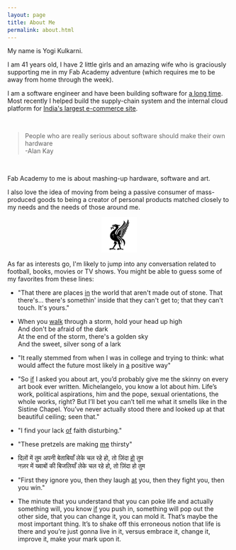 ```yaml
---
layout: page
title: About Me
permalink: about.html
---
```


My name is Yogi Kulkarni. 

I am 41 years old, I have 2 little girls
 and an amazing wife who is graciously supporting me in my Fab Academy adventure (which requires me
 to be away from home through the week).

I am a software engineer and have been building software for [a long time][LinkedIn Profile]. Most
recently I helped build the supply-chain system and the internal cloud platform for 
[India's largest e-commerce site][Flipkart].

<br/>

<blockquote>
<p class="text-muted">
People who are really serious about software should make their own hardware<br/>   
-Alan Kay
</p>
</blockquote>

<br/>

Fab Academy to me is about mashing-up hardware, software and art. 

I also love the idea of moving from being a passive consumer of mass-produced goods to being a creator of personal products 
matched closely to my needs and the needs of those around me. 

<div style="text-align:center">
  <img src="images/lfc.png" height="80"/>
</div>
 
As far as interests go, I'm likely to jump into any conversation related to
football, books, movies or TV shows. You  might be able to guess some of my
favorites from these lines:

* "That there are places [in][ShawshankRedemption] the world that aren't made out of stone. That
  there's... there's somethin' inside that they can't get to; that they can't
  touch. It's yours."

* When you [walk](LFC) through a storm, hold your head up high   
   And don't be afraid of the dark   
   At the end of the storm, there's a golden sky   
   And the sweet, silver song of a lark

* "It really stemmed from when I was in college and trying to think: what would
  affect the future most likely in [a][ElonMusk] positive way"

* "So [if][GoodWillHunting] I asked you about art, you’d probably give me the skinny on every art
  book ever written. Michelangelo, you know a lot about him. Life’s work,
  political aspirations, him and the pope, sexual orientations, the whole works,
  right? But I’ll bet you can’t tell me what it smells like in the Sistine
  Chapel. You’ve never actually stood there and looked up at that beautiful
  ceiling; seen that."

* "I find your lack [of][StarWars] faith disturbing."

* "These pretzels are making [me][Seinfeld] thirsty"

* दिलों में तुम अपनी बेताबियाँ लेके चल रहे हो, तो ज़िंदा [हो][Zindagi] तुम  
  नज़र में ख्वाबों की बिजलियाँ लेके चल रहे हो, तो ज़िंदा हो तुम

* "First they ignore you, then they laugh [at][Gandhi] you, then they fight you, then you
  win."
  
* The minute that you understand that you can poke life and actually something
  will, you know [if][Jobs] you push in, something will pop out the other side, that you
  can change it, you can mold it. That’s maybe the most important thing. It’s to
  shake off this erroneous notion that life is there and you’re just gonna live in
  it, versus embrace it, change it, improve it, make your mark upon it.
      




[LinkedIn Profile]: https://www.linkedin.com/in/yogikulkarni
[Flipkart]: http://www.flipkart.com
[LFC]: http://www.liverpoolfc.com/  
[ShawshankRedemption]: https://en.wikipedia.org/wiki/The_Shawshank_Redemption
[ElonMusk]: https://en.wikipedia.org/wiki/Elon_Musk
[GoodWillHunting]: https://en.wikipedia.org/wiki/Good_Will_Hunting
[Seinfeld]: https://en.wikipedia.org/wiki/Seinfeld
[StarWars]: http://www.starwars.com/films
[Gandhi]: https://en.wikipedia.org/wiki/Mahatma_Gandhi
[Zindagi]: https://en.wikipedia.org/wiki/Zindagi_Na_Milegi_Dobara
[Jobs]: http://mathiasmikkelsen.com/2013/04/everything-around-you-that-you-call-life-was-made-up-by-people-that-were-no-smarter-than-you/
